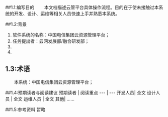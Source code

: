 ##1.1:编写目的
&emsp;&emsp;本文档描述云管平台具体操作流程。目的在于使未接触过本系统的开发、设计、运维等相关人员快速上手并熟悉本系统。

##1.2:背景
1. 软件系统的名称：中国电信集团云资源管理平台；
2. 任务提出者：云网发展部/融合研发部；
3. 
4.  

## 1.3:术语

&emsp;&emsp;本系统：中国电信集团云资源管理平台；

##1.4:预期读者与阅读建议
预期读者 | 阅读重点
--- | ---
 开发人员|  全文
 设计人员 | 全文
 运维人员 | 全文
 其他|  ......

##1.5:参考资料
暂略

